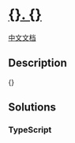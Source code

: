 # [{}. {}]({})

[中文文档]({})

## Description

{}

## Solutions

<!-- tabs:start -->

### **TypeScript**

```ts

```

<!-- tabs:end -->
